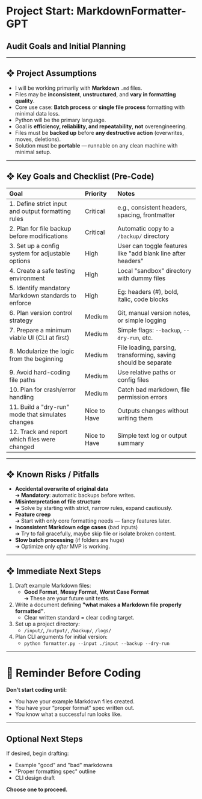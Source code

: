 # Project Start: MarkdownFormatter-GPT

## Audit Goals and Initial Planning

---

## ❖ Project Assumptions

- I will be working primarily with **Markdown** `.md` files.
- Files may be **inconsistent**, **unstructured**, and **vary in formatting quality**.
- Core use case: **Batch process** or **single file process** formatting with minimal data loss.
- Python will be the primary language.
- Goal is **efficiency, reliability, and repeatability**, **not** overengineering.
- Files must be **backed up** before **any destructive action** (overwrites, moves, deletions).
- Solution must be **portable** — runnable on any clean machine with minimal setup.

---

## ❖ Key Goals and Checklist (Pre-Code)

| Goal | Priority | Notes |
|:-----|:---------|:------|
| 1. Define strict input and output formatting rules | Critical | e.g., consistent headers, spacing, frontmatter |
| 2. Plan for file backup before modifications | Critical | Automatic copy to a `/backup/` directory |
| 3. Set up a config system for adjustable options | High | User can toggle features like "add blank line after headers" |
| 4. Create a safe testing environment | High | Local "sandbox" directory with dummy files |
| 5. Identify mandatory Markdown standards to enforce | High | Eg: headers (#), bold, italic, code blocks |
| 6. Plan version control strategy | Medium | Git, manual version notes, or simple logging |
| 7. Prepare a minimum viable UI (CLI at first) | Medium | Simple flags: `--backup`, `--dry-run`, etc. |
| 8. Modularize the logic from the beginning | Medium | File loading, parsing, transforming, saving should be separate |
| 9. Avoid hard-coding file paths | Medium | Use relative paths or config files |
| 10. Plan for crash/error handling | Medium | Catch bad markdown, file permission errors |
| 11. Build a "dry-run" mode that simulates changes | Nice to Have | Outputs changes without writing them |
| 12. Track and report which files were changed | Nice to Have | Simple text log or output summary |

---

## ❖ Known Risks / Pitfalls

- **Accidental overwrite of original data**  
  ➔ **Mandatory**: automatic backups before writes.
- **Misinterpretation of file structure**  
  ➔ Solve by starting with strict, narrow rules, expand cautiously.
- **Feature creep**  
  ➔ Start with only core formatting needs — fancy features later.
- **Inconsistent Markdown edge cases** (bad inputs)  
  ➔ Try to fail gracefully, maybe skip file or isolate broken content.
- **Slow batch processing** (if folders are huge)  
  ➔ Optimize only *after* MVP is working.

---

## ❖ Immediate Next Steps

1. Draft example Markdown files:
   - **Good Format**, **Messy Format**, **Worst Case Format**  
   ➔ These are your future unit tests.
2. Write a document defining **"what makes a Markdown file properly formatted"**.
   - Clear written standard = clear coding target.
3. Set up a project directory:
   - `/input/`, `/output/`, `/backup/`, `/logs/`
4. Plan CLI arguments for initial version:
   - `python formatter.py --input ./input --backup --dry-run`

---

# 🚀 Reminder Before Coding

**Don't start coding until:**
- You have your example Markdown files created.
- You have your “proper format” spec written out.
- You know what a successful run looks like.

---

## Optional Next Steps

If desired, begin drafting:
- Example "good" and "bad" markdowns
- "Proper formatting spec" outline
- CLI design draft

**Choose one to proceed.**
